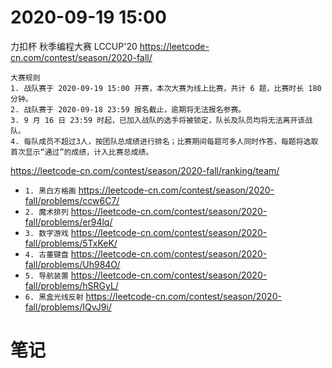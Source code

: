
# 2020-09-19 15:00

力扣杯 秋季编程大赛 LCCUP'20 https://leetcode-cn.com/contest/season/2020-fall/
```console
大赛规则
1. 战队赛于 2020-09-19 15:00 开赛，本次大赛为线上比赛，共计 6 题，比赛时长 180 分钟。
2. 战队赛于 2020-09-18 23:59 报名截止，逾期将无法报名参赛。
3. 9 月 16 日 23:59 时起，已加入战队的选手将被锁定，队长及队员均将无法离开该战队。
4. 每队成员不超过3人，按团队总成绩进行排名；比赛期间每题可多人同时作答，每题将选取首次显示“通过”的成绩，计入比赛总成绩。
```

https://leetcode-cn.com/contest/season/2020-fall/ranking/team/
- `1. 黑白方格画` https://leetcode-cn.com/contest/season/2020-fall/problems/ccw6C7/
- `2. 魔术排列` https://leetcode-cn.com/contest/season/2020-fall/problems/er94lq/
- `3. 数字游戏` https://leetcode-cn.com/contest/season/2020-fall/problems/5TxKeK/
- `4. 古董键盘` https://leetcode-cn.com/contest/season/2020-fall/problems/Uh984O/
- `5. 导航装置` https://leetcode-cn.com/contest/season/2020-fall/problems/hSRGyL/
- `6. 黑盒光线反射` https://leetcode-cn.com/contest/season/2020-fall/problems/IQvJ9i/

# 笔记
